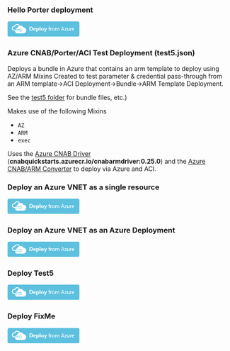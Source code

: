 ### Hello Porter deployment

<a href="https://portal.azure.com/#create/Microsoft.Template/uri/https%3A%2F%2Fraw.githubusercontent.com%2Fstevebelton%2Fporter_demo%2Fmain%2Ftest.json" target="_blank"><img src="https://raw.githubusercontent.com/endjin/CNAB.Quickstarts/master/images/Deploy-from-Azure.png"/></a>

### Azure CNAB/Porter/ACI Test Deployment (test5.json)
Deploys a bundle in Azure that contains an arm template to deploy using AZ/ARM Mixins
Created to test parameter & credential pass-through from an ARM template->ACI Deployment->Bundle->ARM Template Deployment.

See the [test5 folder](https://github.com/stevebelton/porter/tree/main/test5) for bundle files, etc.)

Makes use of the following Mixins
- ```AZ```
- ```ARM```
- ```exec```

Uses the [Azure CNAB Driver](https://github.com/deislabs/cnab-azure-driver) (**cnabquickstarts.azurecr.io/cnabarmdriver:0.25.0**) and the [Azure CNAB/ARM Converter](https://github.com/endjin/CNAB.ARM-Converter) to deploy via Azure and ACI.

### Deploy an Azure VNET as a single resource
<a href="https://portal.azure.com/#create/Microsoft.Template/uri/https%3A%2F%2Fraw.githubusercontent.com%2Fstevebelton%2Fporter_demo%2Fmain%2Fdemo3.json" target="_blank"><img src="https://raw.githubusercontent.com/endjin/CNAB.Quickstarts/master/images/Deploy-from-Azure.png"/></a>

### Deploy an Azure VNET as an Azure Deployment
<a href="https://portal.azure.com/#create/Microsoft.Template/uri/https%3A%2F%2Fraw.githubusercontent.com%2Fstevebelton%2Fporter_demo%2Fmain%2Fdemo2.json" target="_blank"><img src="https://raw.githubusercontent.com/endjin/CNAB.Quickstarts/master/images/Deploy-from-Azure.png"/></a>

### Deploy Test5
<a href="https://raw.githubusercontent.com/KurtSchenk/porter_demo/ks-experiment/test5.json" target="_blank"><img src="https://raw.githubusercontent.com/endjin/CNAB.Quickstarts/master/images/Deploy-from-Azure.png"/></a>


### Deploy FixMe
<a href="https://portal.azure.com/#create/Microsoft.Template/uri/https%3A%2F%2Fraw.githubusercontent.com%2Fonel95%2Fporter_demo%2Fmain%2Ffixmedeploy.json" target="_blank"><img src="https://raw.githubusercontent.com/endjin/CNAB.Quickstarts/master/images/Deploy-from-Azure.png"/></a>
